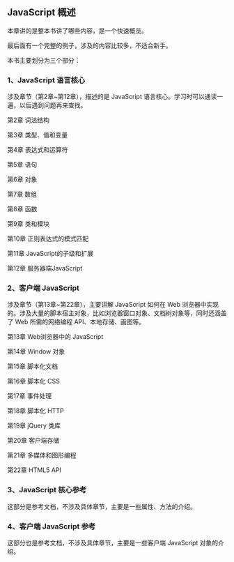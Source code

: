 ## JavaScript 概述

本章讲的是整本书讲了哪些内容，是一个快速概览。

最后面有一个完整的例子，涉及的内容比较多，不适合新手。

本书主要划分为三个部分：

### 1、JavaScript 语言核心

涉及章节（第2章~第12章），描述的是 JavaScript 语言核心。学习时可以通读一遍，以后遇到问题再来查找。

第2章 词法结构

第3章 类型、值和变量

第4章 表达式和运算符

第5章 语句

第6章 对象

第7章 数组

第8章 函数

第9章 类和模块

第10章 正则表达式的模式匹配

第11章 JavaScript的子级和扩展

第12章 服务器端JavaScript



### 2、客户端 JavaScript

涉及章节（第13章~第22章），主要讲解 JavaScript 如何在 Web 浏览器中实现的。涉及大量的脚本宿主对象，比如浏览器窗口对象、文档树对象等，同时还涵盖了 Web 所需的网络编程 API、本地存储、画图等。

第13章 Web浏览器中的 JavaScript

第14章 Window 对象

第15章 脚本化文档

第16章 脚本化 CSS

第17章 事件处理

第18章 脚本化 HTTP

第19章 jQuery 类库

第20章 客户端存储

第21章 多媒体和图形编程

第22章 HTML5 API



### 3、JavaScript 核心参考

这部分是参考文档，不涉及具体章节，主要是一些属性、方法的介绍。



### 4、客户端 JavaScript 参考

这部分也是参考文档，不涉及具体章节，主要是一些客户端 JavaScript 对象的介绍。